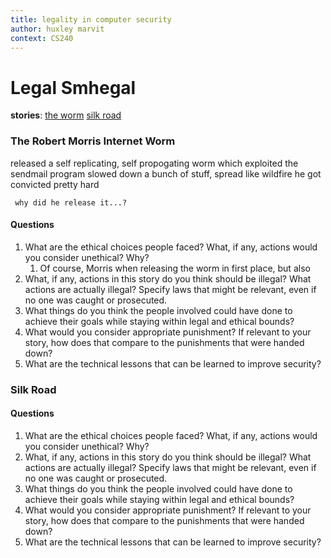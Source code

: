 ```yaml
---
title: legality in computer security
author: huxley marvit
context: CS240
---
```



# Legal Smhegal

**stories**:
[the worm](https://groups.csail.mit.edu/mac/classes/6.805/articles/morris-worm.html)
[silk road](https://www.wired.com/2015/04/silk-road-1/)
 
 ### The Robert Morris Internet Worm
 
 released a self replicating, self propogating worm which exploited the sendmail program
 slowed down a bunch of stuff, spread like wildfire
 he got convicted pretty hard

```ad-question
 why did he release it...?
 ```

#### Questions

1.  What are the ethical choices people faced? What, if any, actions would you consider unethical? Why?
	1.  Of course, Morris when releasing the worm in first place, but also
2.  What, if any, actions in this story do you think should be illegal? What actions are actually illegal? Specify laws that might be relevant, even if no one was caught or prosecuted.
3.  What things do you think the people involved could have done to achieve their goals while staying within legal and ethical bounds?
4.  What would you consider appropriate punishment? If relevant to your story, how does that compare to the punishments that were handed down?
5.  What are the technical lessons that can be learned to improve security?


### Silk Road


#### Questions

1.  What are the ethical choices people faced? What, if any, actions would you consider unethical? Why?
2.  What, if any, actions in this story do you think should be illegal? What actions are actually illegal? Specify laws that might be relevant, even if no one was caught or prosecuted.
3.  What things do you think the people involved could have done to achieve their goals while staying within legal and ethical bounds?
4.  What would you consider appropriate punishment? If relevant to your story, how does that compare to the punishments that were handed down?
5.  What are the technical lessons that can be learned to improve security?

















